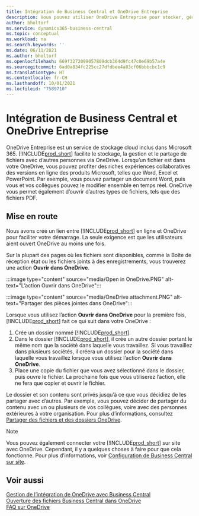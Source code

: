 ```yaml
---
title: Intégration de Business Central et OneDrive Entreprise
description: Vous pouvez utiliser OneDrive Entreprise pour stocker, gérer et partager des fichiers, tels que des rapports ou des pièces jointes.
author: bholtorf
ms.service: dynamics365-business-central
ms.topic: conceptual
ms.workload: na
ms.search.keywords: ''
ms.date: 06/11/2021
ms.author: bholtorf
ms.openlocfilehash: 669f3272099057809dcb364d9fc47c0e69b57a4e
ms.sourcegitcommit: 6ad0a834fc225cc27dfdbee4a83cf06bbbcbc1c9
ms.translationtype: HT
ms.contentlocale: fr-CH
ms.lasthandoff: 10/01/2021
ms.locfileid: "7589710"
---
```

# <a name="business-central-and-onedrive-for-business-integration"></a>Intégration de Business Central et OneDrive Entreprise
OneDrive Entreprise est un service de stockage cloud inclus dans Microsoft 365. [!INCLUDE[prod_short](includes/prod_short.md)] facilite le stockage, la gestion et le partage de fichiers avec d’autres personnes via OneDrive. Lorsqu’un fichier est dans votre OneDrive, vous pouvez profiter des riches expériences collaboratives des versions en ligne des produits Microsoft, telles que Word, Excel et PowerPoint. Par exemple, vous pouvez partager un document Word, puis vous et vos collègues pouvez le modifier ensemble en temps réel. OneDrive vous permet également d’ouvrir d’autres types de fichiers, tels que des fichiers PDF. 

## <a name="getting-started"></a>Mise en route
Nous avons créé un lien entre [!INCLUDE[prod_short](includes/prod_short.md)] en ligne et OneDrive pour faciliter votre démarrage. La seule exigence est que les utilisateurs aient ouvert OneDrive au moins une fois. 

Sur la plupart des pages où les fichiers sont disponibles, comme la Boîte de réception état ou les fichiers joints à des enregistrements, vous trouverez une action **Ouvrir dans OneDrive**.

:::image type="content" source="media/Open in OneDrive.PNG" alt-text="L’action Ouvrir dans OneDrive":::

 
:::image type="content" source="media/OneDrive attachment.PNG" alt-text="Partager des pièces jointes dans OneDrive":::

Lorsque vous utilisez l’action **Ouvrir dans OneDrive** pour la première fois, [!INCLUDE[prod_short](includes/prod_short.md)] fait ce qui suit dans votre OneDrive :

1. Crée un dossier nommé [!INCLUDE[prod_short](includes/prod_short.md)]. 
2. Dans le dossier [!INCLUDE[prod_short](includes/prod_short.md)], il crée un autre dossier portant le même nom que la société dans laquelle vous travaillez. Si vous travaillez dans plusieurs sociétés, il créera un dossier pour la société dans laquelle vous travaillez lorsque vous utilisez l’action **Ouvrir dans OneDrive**. 
3. Place une copie du fichier que vous avez sélectionné dans le dossier, puis ouvre le fichier. La prochaine fois que vous utiliserez l’action, elle ne fera que copier et ouvrir le fichier. 

Le dossier et son contenu sont privés jusqu’à ce que vous décidiez de les partager avec d’autres. Par exemple, vous pouvez décider de partager du contenu avec un ou plusieurs de vos collègues, voire avec des personnes extérieures à votre organisation. Pour plus d’informations, consultez [Partager des fichiers et des dossiers OneDrive](https://support.microsoft.com/en-us/office/share-onedrive-files-and-folders-9fcc2f7d-de0c-4cec-93b0-a82024800c07).

> [!NOTE]
> Vous pouvez également connecter votre [!INCLUDE[prod_short](includes/prod_short.md)] sur site avec OneDrive. Cependant, il y a quelques choses à faire pour que cela fonctionne. Pour plus d’informations, voir [Configuration de Business Central sur site](admin-onedrive-integration.md#configuring-business-central-on-premises).

## <a name="see-also"></a>Voir aussi
[Gestion de l’intégration de OneDrive avec Business Central](admin-onedrive-integration.md)  
[Ouverture des fichiers Business Central dans OneDrive](across-share-onedrive.md)  
[FAQ sur OneDrive](admin-onedrive-faq.md)